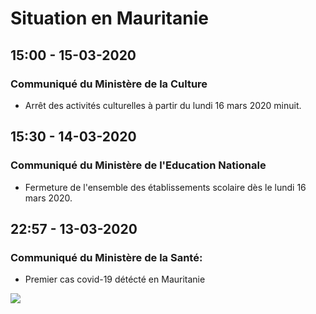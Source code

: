 # Situation en Mauritanie

## 15:00 - 15-03-2020

### Communiqué du Ministère de la Culture

* Arrêt des activités culturelles à partir du lundi 16 mars 2020 minuit.

## 15:30 - 14-03-2020

### Communiqué du Ministère de l'Education Nationale

* Fermeture de l'ensemble des établissements scolaire dès le lundi 16 mars 2020.

## 22:57 - 13-03-2020

### Communiqué du Ministère de la Santé:

* Premier cas covid-19 détécté en Mauritanie

![](../.gitbook/assets/89690659_10157443346723547_8141556211209207808_n-1.jpg)

### 



